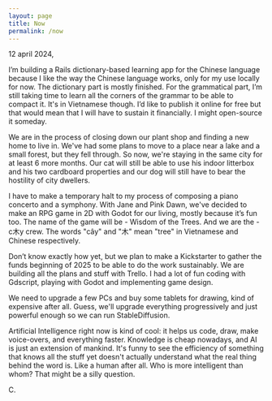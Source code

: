 ```yaml
---
layout: page
title: Now
permalink: /now
---
```


12 april 2024,

I’m building a Rails dictionary-based learning app for the Chinese language because I like the way the Chinese language works,
only for my use locally for now.
The dictionary part is mostly finished. For the grammatical part, I’m still taking time to learn all the corners of the grammar to be able to compact it.
It's in Vietnamese though. I’d like to publish it online for free but that would mean that I will have to sustain it financially.
I might open-source it someday.

We are in the process of closing down our plant shop and finding a new home to live in.
We've had some plans to move to a place near a lake and a small forest, but they fell through. So now, we're staying in the same city for at least 6 more months.
Our cat will still be able to use his indoor litterbox and his two cardboard properties and our dog will still have to bear the hostility of city dwellers.

I have to make a temporary halt to my process of composing a piano concerto and a symphony.
With Jane and Pink Dawn, we've decided to make an RPG game in 2D with Godot for our living, mostly because it’s fun too.
The name of the game will be - Wisdom of the Trees. And we are the - c木y crew. The words "cây" and "木" mean "tree" in Vietnamese and Chinese respectively.

Don’t know exactly how yet, but we plan to make a Kickstarter to gather the funds beginning of 2025 to be able to do the work sustainably.
We are building all the plans and stuff with Trello. I had a lot of fun coding with Gdscript, playing with Godot and implementing game design.

We need to upgrade a few PCs and buy some tablets for drawing, kind of expensive after all.
Guess, we'll upgrade everything progressively and just powerful enough so we can run StableDiffusion.

Artificial Intelligence right now is kind of cool: it helps us code, draw, make voice-overs, and everything faster.
Knowledge is cheap nowadays, and AI is just an extension of mankind. It's funny to see the efficiency of something that knows all the stuff yet doesn't actually understand what the real thing behind the word is. Like a human after all. Who is more intelligent than whom? That might be a silly question.

C.